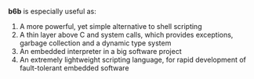 **b6b** is especially useful as:

1. A more powerful, yet simple alternative to shell scripting
2. A thin layer above C and system calls, which provides exceptions, garbage collection and a dynamic type system
3. An embedded interpreter in a big software project
4. An extremely lightweight scripting language, for rapid development of fault-tolerant embedded software
